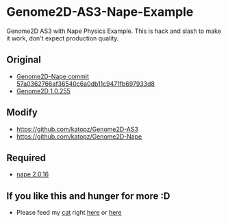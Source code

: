 Genome2D-AS3-Nape-Example
=========================

Genome2D AS3 with Nape Physics Example. This is hack and slash to make it work, don't expect production quality.

Original
---
* [Genome2D-Nape commit 57a0362766af36540c6a0db11c9471fb697933d8](https://github.com/pshtif/Genome2D-Nape)
* [Genome2D 1.0.255](https://github.com/pshtif/Genome2D-AS3)

Modify
---
* https://github.com/katopz/Genome2D-AS3
* https://github.com/katopz/Genome2D-Nape

Required
---
* [nape 2.0.16](https://github.com/deltaluca/nape)

If you like this and hunger for more :D
---
* Please feed my [cat](http://instagram.com/katopz) right [here](https://www.paypal.com/cgi-bin/webscr?cmd=_xclick&business=katopz%40gmail%2ecom&lc=TH&item_name=tuna&item_number=tuna&button_subtype=services&no_note=0&currency_code=USD&bn=PP%2dBuyNowBF%3abtn_buynowCC_LG%2egif%3aNonHostedGuest) or [here](https://itunes.apple.com/th/app/meaning/id666957022?mt=8)
